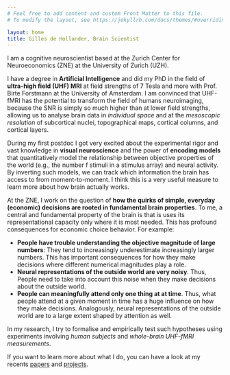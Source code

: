 ```yaml
---
# Feel free to add content and custom Front Matter to this file.
# To modify the layout, see https://jekyllrb.com/docs/themes/#overriding-theme-defaults

layout: home
title: Gilles de Hollander, Brain Scientist
---
```

I am a cognitive neuroscientist based at the Zurich Center for Neuroeconomics
(ZNE) at the University of Zurich (UZH).

<!-- <img src="assets/" class="rounded float-left" alt="Gilles"> -->
<!-- ![My image](assets/imgs/picture_gilles.jpg) -->


I have a degree in **Artificial Intelligence** and did my PhD in the field of
**ultra-high field (UHF) MRI** at field strengths of 7 Tesla and more
with Prof. Birte Forstmann at the University of Amsterdam.
I am convinced that UHF-fMRI has the potential to transform the field of
humans neuroimaging, because the SNR is simply so much higher than at lower
field strengths, allowing us to analyse brain data in *individual space* and
at the *mesoscopic resolution* of subcortical nuclei, topographical maps,
cortical columns, and cortical layers.

During my first postdoc I got very excited about
the experimental rigor and vast knowledge in **visual neuroscience**
and the power of  **encoding models** that quantitatively model the
relationship between objective properties of the world (e.g., the number
f stimuli in a stimulus array) and neural activity. By inverting such
models, we can track which information the brain has access to from
moment-to-moment. I think this is a very useful measure to learn more about
how brain actually works.

At the ZNE, I work on the question of **how the quirks of simple,
everyday (economic) decisions are rooted in fundamental brain properties**.
To me, a central and fundamental property of the brain is that is uses its
representational capacity only where it is most needed.
This has profound consequences for economic
choice behavior. For example:
* **People have trouble understanding the objective magnitude of large numbers**:
They tend to increasingly underestimate increasingly larger numbers.
 This has important consequences for how they make decisions
 where different numerical magnitudes play a role.
* **Neural representations of the outside world are very noisy**. Thus, People
need to take into account this noise when they make decisions about the
outside world.
* **People can meaningfully attend only one thing at at time**. Thus,
what people attend at a given moment in time has a huge influence
on how they make decisions. Analogously, neural representations of the
outside world are to a large extent shaped by attention as well.

In my research, I try to formalise and empirically test such hypotheses
using experiments involving *human subjects* and
*whole-brain UHF-fMRI measurements*.

If you want to learn more about what I do, you can have a look at my recents
[papers](papers) and [projects](projects).
